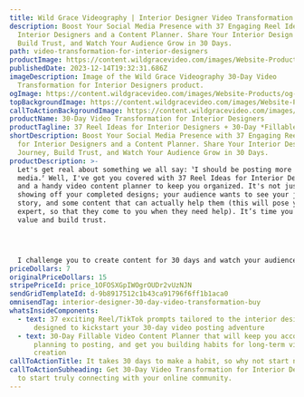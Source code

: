 ```yaml
---
title: Wild Grace Videography | Interior Designer Video Transformation
description: Boost Your Social Media Presence with 37 Engaging Reel Ideas for
  Interior Designers and a Content Planner. Share Your Interior Design Journey,
  Build Trust, and Watch Your Audience Grow in 30 Days.
path: video-transformation-for-interior-designers
productImage: https://content.wildgracevideo.com/images/Website-Products/interior-designers-icon.webp
publishedDate: 2023-12-14T19:32:31.686Z
imageDescription: Image of the Wild Grace Videography 30-Day Video
  Transformation for Interior Designers product.
ogImage: https://content.wildgracevideo.com/images/Website-Products/og-interior-designers-icon.webp
topBackgroundImage: https://content.wildgracevideo.com/images/Website-Products/37-reel-ideas-cover.webp
callToActionBackgroundImage: https://content.wildgracevideo.com/images/Website-Products/37-reel-ideas-banner.webp
productName: 30-Day Video Transformation for Interior Designers
productTagline: 37 Reel Ideas for Interior Designers + 30-Day *Fillable* Video Content Planner
shortDescription: Boost Your Social Media Presence with 37 Engaging Reel Ideas
  for Interior Designers and a Content Planner. Share Your Interior Design
  Journey, Build Trust, and Watch Your Audience Grow in 30 Days.
productDescription: >-
  Let's get real about something we all say:〝I should be posting more on social
  media.〞Well, I've got you covered with 37 Reel Ideas for Interior Designers
  and a handy video content planner to keep you organized. It's not just about
  showing off your completed designs; your audience wants to see your journey,
  story, and some content that can actually help them (this will pose you as the
  expert, so that they come to you when they need help). It’s time you share
  value and build trust.




  I challenge you to create content for 30 days and watch your audience grow. Don't let fear hold you back; use social media as your playground to figure out what works. After 30 days, pick your top-performing content pieces, and voila, you've got your winning ads. No more wasted ad spend on trial and error!
priceDollars: 7
originalPriceDollars: 15
stripePriceId: price_1OFOSXGpIWOgrOUDr2vUzNJN
sendGridTemplateId: d-9b8917512c1b43ca91796f6ff1b1aca0
omnisendTag: interior-designer-30-day-video-transformation-buy
whatsInsideComponents:
  - text: 37 exciting Reel/TikTok prompts tailored to the interior design industry,
      designed to kickstart your 30-day video posting adventure
  - text: 30-Day Fillable Video Content Planner that will keep you accountable from
      planning to posting, and get you building habits for long-term video
      creation
callToActionTitle: It takes 30 days to make a habit, so why not start now ?
callToActionSubheading: Get 30-Day Video Transformation for Interior Designers
  to start truly connecting with your online community.
---
```


